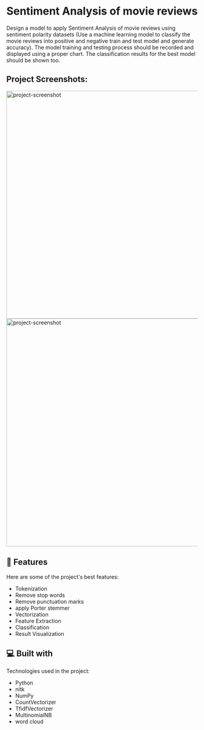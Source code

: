 <h1 align="center" id="title">Sentiment Analysis of movie reviews</h1>

<p id="description">Design a model to apply Sentiment Analysis of movie reviews using sentiment polarity datasets (Use a machine learning model to classify the movie reviews into positive and negative train and test model and generate accuracy). The model training and testing process should be recorded and displayed using a proper chart. The classification results for the best model should be shown too.</p>

<h2>Project Screenshots:</h2>

  <img src="https://github.com/Shehab611/Sentiment-Analysis-of-movie-reviews/assets/77563526/f34fe6b9-6a99-4249-8095-1910a0f243b9" alt="project-screenshot" width="800" height="600/">
    <img src="https://github.com/Shehab611/Sentiment-Analysis-of-movie-reviews/assets/77563526/5534fe7c-0e50-47a1-9d31-9b3210179a32" alt="project-screenshot" width="800" height="600/">
<h2>🧐 Features</h2>

Here are some of the project's best features:

*   Tokenization
*   Remove stop words
*   Remove punctuation marks
*   apply Porter stemmer
*   Vectorization
*   Feature Extraction
*   Classification
*   Result Visualization

  
  
<h2>💻 Built with</h2>

Technologies used in the project:

*   Python
*   nltk
*   NumPy
*   CountVectorizer
*   TfidfVectorizer
*   MultinomialNB
*   word cloud
